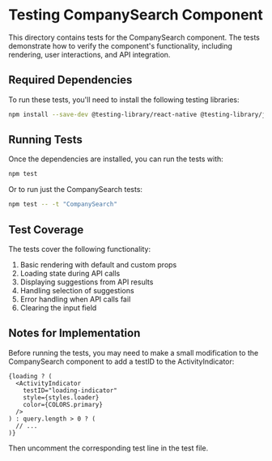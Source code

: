 # Testing CompanySearch Component

This directory contains tests for the CompanySearch component. The tests demonstrate how to verify the component's functionality, including rendering, user interactions, and API integration.

## Required Dependencies

To run these tests, you'll need to install the following testing libraries:

```bash
npm install --save-dev @testing-library/react-native @testing-library/jest-native jest-expo
```

## Running Tests

Once the dependencies are installed, you can run the tests with:

```bash
npm test
```

Or to run just the CompanySearch tests:

```bash
npm test -- -t "CompanySearch"
```

## Test Coverage

The tests cover the following functionality:

1. Basic rendering with default and custom props
2. Loading state during API calls
3. Displaying suggestions from API results
4. Handling selection of suggestions
5. Error handling when API calls fail
6. Clearing the input field

## Notes for Implementation

Before running the tests, you may need to make a small modification to the CompanySearch component to add a testID to the ActivityIndicator:

```tsx
{loading ? (
  <ActivityIndicator 
    testID="loading-indicator" 
    style={styles.loader} 
    color={COLORS.primary} 
  />
) : query.length > 0 ? (
  // ...
)}
```

Then uncomment the corresponding test line in the test file.
